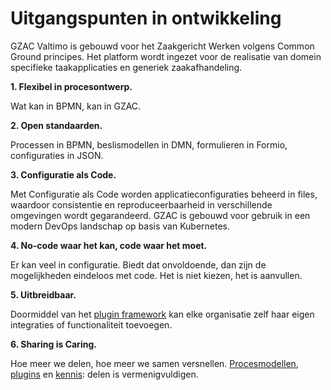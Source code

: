 # Uitgangspunten in ontwikkeling

GZAC Valtimo is gebouwd voor het Zaakgericht Werken volgens Common Ground principes. Het platform wordt ingezet voor de realisatie van domein specifieke taakapplicaties en generiek zaakafhandeling.

**1. Flexibel in procesontwerp.**

Wat kan in BPMN, kan in GZAC.

**2. Open standaarden.**

Processen in BPMN, beslismodellen in DMN, formulieren in Formio, configuraties in JSON.

**3. Configuratie als Code.**

Met Configuratie als Code worden applicatieconfiguraties beheerd in files, waardoor consistentie en reproduceerbaarheid in verschillende omgevingen wordt gegarandeerd. GZAC is gebouwd voor gebruik in een modern DevOps landschap op basis van Kubernetes.

**4. No-code waar het kan, code waar het moet.**

Er kan veel in configuratie. Biedt dat onvoldoende, dan zijn de mogelijkheden eindeloos met code. Het is niet kiezen, het is aanvullen.

**5. Uitbreidbaar.**

Doormiddel van het [plugin framework](broken-reference/) kan elke organisatie zelf haar eigen integraties of functionaliteit toevoegen.

**6. Sharing is Caring.**

Hoe meer we delen, hoe meer we samen versnellen. [Procesmodellen](broken-reference/), [plugins](broken-reference/) en [kennis](../product-management/sprint-reviews.md): delen is vermenigvuldigen.
